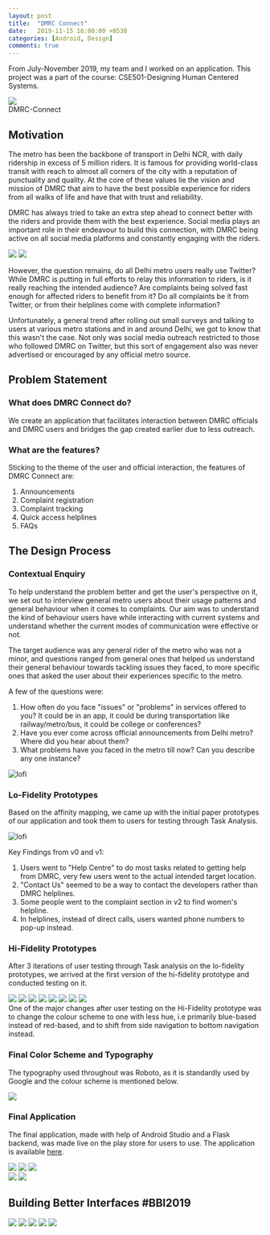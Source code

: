 ```yaml
---
layout: post
title:  "DMRC Connect"
date:   2019-11-15 16:00:00 +0530
categories: [Android, Design]
comments: true
---
```


From July-November 2019, my team and I worked on an application. This project was a part of the course: CSE501-Designing Human Centered Systems.

<div class="container">
  <img class="logo" src="/images/DMRC/logo.png">  <br>
  DMRC-Connect
</div>



## Motivation
The metro has been the backbone of transport in Delhi NCR, with daily ridership in excess of 5 million riders. It is famous for providing world-class transit with reach to almost all corners of the city with a reputation of punctuality and quality. At the core of these values lie the vision and mission of DMRC that aim to have the best possible experience for riders from all walks of life and have that with trust and reliability.

DMRC has always tried to take an extra step ahead to connect better with the riders and provide them with the best experience. Social media plays an important role in their endeavour to build this connection, with DMRC being active on all social media platforms and constantly engaging with the riders.  
<div class="container">
  <img class="tweets" src="/images/DMRC/6_q_r.png">
  <img class="tweets" src="/images/DMRC/7_q_r.png">
</div>

However, the question remains, do all Delhi metro users really use Twitter? While DMRC is putting in full efforts to relay this information to riders, is it really reaching the intended audience? Are complaints being solved fast enough for affected riders to benefit from it? Do all complaints be it from Twitter, or from their helplines come with complete information?

Unfortunately, a general trend after rolling out small surveys and talking to users at various metro stations and in and around Delhi, we got to know that this wasn't the case. Not only was social media outreach restricted to those who followed DMRC on Twitter, but this sort of engagement also was never advertised or encouraged by any official metro source.  

## Problem Statement

### What does DMRC Connect do? 
We create an application that facilitates interaction between DMRC officials and DMRC users and bridges the gap created earlier due to less outreach.

### What are the features?

Sticking to the theme of the user and official interaction, the features of DMRC Connect are:
1. Announcements
2. Complaint registration
3. Complaint tracking
4. Quick access helplines
5. FAQs

## The Design Process

### Contextual Enquiry
To help understand the problem better and get the user's perspective on it, we set out to interview general metro users about their usage patterns and general behaviour when it comes to complaints. Our aim was to understand the kind of behaviour users have while interacting with current systems and understand whether the current modes of communication were effective or not.

The target audience was any general rider of the metro who was not a minor, and questions ranged from general ones that helped us understand their general behaviour towards tackling issues they faced, to more specific ones that asked the user about their experiences specific to the metro.

A few of the questions were:
1. How often do you face "issues" or "problems" in services offered to you? It could be in an app, it could be during transportation like railway/metro/bus, it could be college or conferences?
2. Have you ever come across official announcements from Delhi metro? Where did you hear about them?
3. What problems have you faced in the metro till now? Can you describe any one instance? 

![lofi](/images/DMRC/affinity_diagram.jpg)

### Lo-Fidelity Prototypes

Based on the affinity mapping, we came up with the initial paper prototypes of our application and took them to users for testing through Task Analysis.

![lofi](/images/DMRC/lofi-prototypes.jpg)

Key Findings from v0 and v1:
1. Users went to "Help Centre" to do most tasks related to getting help from DMRC, very few users went to the actual intended target location.
2. "Contact Us" seemed to be a way to contact the developers rather than DMRC helplines.
3. Some people went to the complaint section in v2 to find women's helpline.
4. In helplines, instead of direct calls, users wanted phone numbers to pop-up instead.

### Hi-Fidelity Prototypes

After 3 iterations of user testing through Task analysis on the lo-fidelity prototypes, we arrived at the first version of the hi-fidelity prototype and conducted testing on it.   

<div class="container">
  <img class="final-app" src="/images/DMRC/hi-fed/1.png">
  <img class="final-app" src="/images/DMRC/hi-fed/2.png">
  <img class="final-app" src="/images/DMRC/hi-fed/3.png">
  <img class="final-app" src="/images/DMRC/hi-fed/4.png">
  <img class="final-app" src="/images/DMRC/hi-fed/5.png">
  <img class="final-app" src="/images/DMRC/hi-fed/6.png">
  <img class="final-app" src="/images/DMRC/hi-fed/7.png">
  <img class="final-app" src="/images/DMRC/hi-fed/8.png">
</div>
One of the major changes after user testing on the Hi-Fidelity prototype was to change the colour scheme to one with less hue, i.e primarily blue-based instead of red-based, and to shift from side navigation to bottom navigation instead.

### Final Color Scheme and Typography

The typography used throughout was Roboto, as it is standardly used by Google and the colour scheme is mentioned below.

<img class="colorscheme" src="/images/DMRC/color-scheme.jpg">

### Final Application

The final application, made with help of Android Studio and a Flask backend, was made live on the play store for users to use. The application is available [here](https://bit.ly/2NVhIEV).  

<div class="container">
  <img class="final-app" src="/images/DMRC/final-app/1.webp">
  <img class="final-app" src="/images/DMRC/final-app/2.webp">
  <img class="final-app" src="/images/DMRC/final-app/3.webp">
  <br>
  <img class="final-app" src="/images/DMRC/final-app/4.webp">
  <img class="final-app" src="/images/DMRC/final-app/5.webp">
</div>

## Building Better Interfaces #BBI2019 

<div class="container">
  <img class="group-pic" src="/images/DMRC/BBI/them-bois.jpg">
  
  <img class="station" src="/images/DMRC/BBI/bbi-station.jpg">
  <img class="prop" src="/images/DMRC/BBI/bbi-mainprop.jpg">

  <img class="director" src="/images/DMRC/BBI/director.jpg">

  <img class="with-pk" src="/images/DMRC/BBI/with-pk.jpg">
</div>